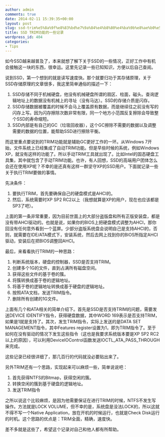 ```yaml
---
author: admin
comments: true
date: 2014-02-11 15:39:35+00:00
layout: post
slug: ssd-trim%e5%8a%9f%e8%83%bd%e7%9a%84%e4%b8%80%e4%ba%9b%e8%ae%b0%e5%bd%95
title: SSD TRIM功能的一些记录
wordpress_id: 404
categories:
- Tips
---
```


如今SSD越来越普及了，本来就想了解下关于SSD的一些情况，正好工作中有机会接触这一块的东西，很幸运。这里先记录一些已知知识，方便以后自己查阅。

说到SSD，第一个想到的就是读写速度快。那个就要归功于其存储原理，关于SSD存储原理的文章很多，我这里简单通俗的描述一下：
1. SSD存储不同于机械硬盘，他没有机械硬盘所谓的扇区、柱面，磁头。查询逻辑地址上的数据没有机械上的寻址（没有马达）。SSD的存储介质是闪存。
2. SSD存储数据被覆盖的时候不会马上覆盖原有数据，而是继续往之前没有写的闪存上写。因为闪存擦除次数非常有限，同一个地方小范围反复擦除会导致整个SSD的寿命缩短。
3. SSD内部是有自己的GC（垃圾回收器），这个GC擦除不需要的数据以及调整需要的数据的位置，能帮助SSD进行擦除平衡。

而这里重点要说到的TRIM功能就是辅助GC更好工作的一环。从Windows 7开始，文件系统上已经集成了自动TRIM功能。但是早些时候的系统，例如Windows XP，就没有这样的功能了。所以手动TRIM工具就出现了。比如Intel的固态硬盘工具集，其中就包含了手动TRIM功能。也许，有人回想，SSD的高端用户团体怎么会还在使用XP呢？不幸的是还真有这样一群坚守XP的SSD用户。下面就记录一些关于执行TRIM要做的事情。

先决条件：
1. 要执行TRIM，首先要确保自己的硬盘模式是AHCI的。
2. 然后，系统需要时XP SP2 RC2以上（我想就算是XP的用户，现在也应该都是SP3了吧）。

上面的第一条非常重要，因为目前世面上的大部分盗版盘和所有正版安装盘，都是没有带AHCI驱动的。也就是说，如果你的BIOS上把硬盘模式调整为AHCI，那你回没有任何意外看到一个蓝屏。少部分盗版系统盘会说明自己是支持AHCI的，否则，就需要在IDE/ATA模式下，安装系统，然后去网上找到你的BIOS所指定AHCI驱动，安装后在把BIOS调整回AHCI。

最后，来看看执行TRIM的一种思路：
1. 判断系统版本，硬盘的控制器，SSD是否支持TRIM。
2. 创建多个1G的文件，直到占满所有磁盘空间。
3. 获得这些文件的基于卷的簇。
4. 将簇转换成基于卷的逻辑地址。
5. 将基于卷的逻辑地址转换成基于硬盘的逻辑地址。
6. 按照ATA文档，发送TRIM指令。
7. 删除所有创建的1G文件。

上面有几个和ATA相关的简单介绍下。首先是SSD是否支持TRIM的问题，需要发送DEVICE IDENTIFY指令，获得硬盘数据，其中WORD 169表示是否支持TRIM，如果是1就是支持了。其次，发生TRIM指令，实际上发送的是DATA SET MANAGEMENT指令，其中Features register设置为1，即为TRIM指令了。至于如何在没有驱动的情况下发生这些指令（这也是我要求系统版本要是XP SP2 RC2以上的原因），可以利用DeviceIOControl函数发送IOCTL_ATA_PASS_THROUGH来完成。

这些记录已经很详细了，那几百行的代码就没必要贴出来了。

另外TRIM还有一个思路，实现起来可以麻烦一些，简单说说吧：
1. 首先获得NTFS的Bitmap，获得空闲的簇。
2. 转换空闲的簇到基于硬盘的逻辑地址。
3. 发送TRIM指令

之所以说这个比较麻烦，是因为他需要保证在进行TRIM的时候，NTFS不发生写操作。方法就是LOCK VOLUME，但不幸的是，系统盘是没法LOCK的，所以这就不得不写一个Native Application，放在开机的时候运行，也就是Check Disk运行的时机。这个思路的优点是：TRIM全面，精确，速度快。

差不多就是这些了，希望这个记录对自己和他人都有所帮助。
